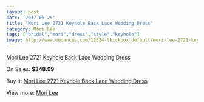 ```yaml
---
layout: post
date: '2017-06-25'
title: "Mori Lee 2721 Keyhole Back Lace Wedding Dress"
category: Mori Lee
tags: ["bridal","mori","dress","style","keyhole"]
image: http://www.eudances.com/12824-thickbox_default/mori-lee-2721-keyhole-back-lace-wedding-dress.jpg
---
```

Mori Lee 2721 Keyhole Back Lace Wedding Dress

On Sales: **$348.99**
<a href="https://www.eudances.com/en/mori-lee/3921-mori-lee-2721-keyhole-back-lace-wedding-dress.html"><amp-img layout="responsive" width="600" height="600" src="//www.eudances.com/12824-thickbox_default/mori-lee-2721-keyhole-back-lace-wedding-dress.jpg" alt="Mori Lee 2721 Keyhole Back Lace Wedding Dress 0" /></a>
<a href="https://www.eudances.com/en/mori-lee/3921-mori-lee-2721-keyhole-back-lace-wedding-dress.html"><amp-img layout="responsive" width="600" height="600" src="//www.eudances.com/12829-thickbox_default/mori-lee-2721-keyhole-back-lace-wedding-dress.jpg" alt="Mori Lee 2721 Keyhole Back Lace Wedding Dress 1" /></a>
<a href="https://www.eudances.com/en/mori-lee/3921-mori-lee-2721-keyhole-back-lace-wedding-dress.html"><amp-img layout="responsive" width="600" height="600" src="//www.eudances.com/12828-thickbox_default/mori-lee-2721-keyhole-back-lace-wedding-dress.jpg" alt="Mori Lee 2721 Keyhole Back Lace Wedding Dress 2" /></a>
<a href="https://www.eudances.com/en/mori-lee/3921-mori-lee-2721-keyhole-back-lace-wedding-dress.html"><amp-img layout="responsive" width="600" height="600" src="//www.eudances.com/12827-thickbox_default/mori-lee-2721-keyhole-back-lace-wedding-dress.jpg" alt="Mori Lee 2721 Keyhole Back Lace Wedding Dress 3" /></a>
<a href="https://www.eudances.com/en/mori-lee/3921-mori-lee-2721-keyhole-back-lace-wedding-dress.html"><amp-img layout="responsive" width="600" height="600" src="//www.eudances.com/12826-thickbox_default/mori-lee-2721-keyhole-back-lace-wedding-dress.jpg" alt="Mori Lee 2721 Keyhole Back Lace Wedding Dress 4" /></a>
<a href="https://www.eudances.com/en/mori-lee/3921-mori-lee-2721-keyhole-back-lace-wedding-dress.html"><amp-img layout="responsive" width="600" height="600" src="//www.eudances.com/12825-thickbox_default/mori-lee-2721-keyhole-back-lace-wedding-dress.jpg" alt="Mori Lee 2721 Keyhole Back Lace Wedding Dress 5" /></a>

Buy it: [Mori Lee 2721 Keyhole Back Lace Wedding Dress](https://www.eudances.com/en/mori-lee/3921-mori-lee-2721-keyhole-back-lace-wedding-dress.html "Mori Lee 2721 Keyhole Back Lace Wedding Dress")

View more: [Mori Lee](https://www.eudances.com/en/9-mori-lee "Mori Lee")